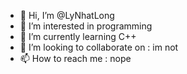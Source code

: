 - 👋 Hi, I’m @LyNhatLong
- 👀 I’m interested in programming
- 🌱 I’m currently learning C++
- 💞️ I’m looking to collaborate on : im not
- 📫 How to reach me : nope

<!---
LyNhatLong/LyNhatLong is a ✨ special ✨ repository because its `README.md` (this file) appears on your GitHub profile.
You can click the Preview link to take a look at your changes.
--->
